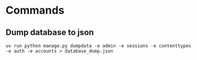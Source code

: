 # Commands

## Dump database to json

```shell
uv run python manage.py dumpdata -e admin -e sessions -e contenttypes -e auth -e accounts > database_dump.json
```
